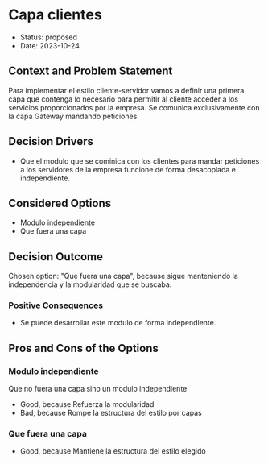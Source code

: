 # Capa clientes

* Status: proposed
* Date: 2023-10-24

## Context and Problem Statement

Para implementar el estilo cliente-servidor vamos a definir una primera capa que contenga lo necesario para permitir al cliente acceder a los servicios proporcionados por la empresa. Se comunica exclusivamente con la capa Gateway mandando peticiones.

## Decision Drivers

* Que el modulo que se cominica con los clientes para mandar peticiones a los servidores de la empresa funcione de forma desacoplada e independiente.

## Considered Options

* Modulo independiente
* Que fuera una capa

## Decision Outcome

Chosen option: "Que fuera una capa", because sigue manteniendo la independencia y la modularidad que se buscaba.

### Positive Consequences

* Se puede desarrollar este modulo de forma independiente.

## Pros and Cons of the Options

### Modulo independiente

Que no fuera una capa sino un modulo independiente

* Good, because Refuerza la modularidad
* Bad, because Rompe la estructura del estilo por capas

### Que fuera una capa

* Good, because Mantiene la estructura del estilo elegido
